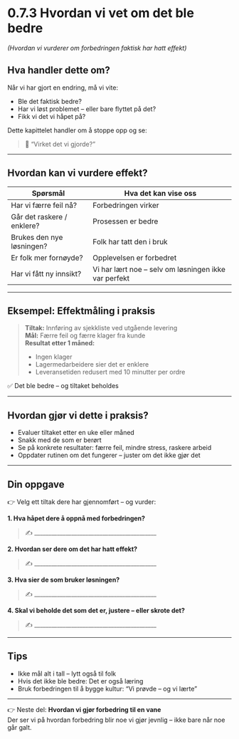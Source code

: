 # 0.7.3 Hvordan vi vet om det ble bedre  
*(Hvordan vi vurderer om forbedringen faktisk har hatt effekt)*

## Hva handler dette om?

Når vi har gjort en endring, må vi vite:
- Ble det faktisk bedre?
- Har vi løst problemet – eller bare flyttet på det?
- Fikk vi det vi håpet på?

Dette kapittelet handler om å stoppe opp og se:
> 📌 “Virket det vi gjorde?”

---

## Hvordan kan vi vurdere effekt?

| Spørsmål | Hva det kan vise oss |
|----------|----------------------|
| Har vi færre feil nå? | Forbedringen virker |
| Går det raskere / enklere? | Prosessen er bedre |
| Brukes den nye løsningen? | Folk har tatt den i bruk |
| Er folk mer fornøyde? | Opplevelsen er forbedret |
| Har vi fått ny innsikt? | Vi har lært noe – selv om løsningen ikke var perfekt |

---

## Eksempel: Effektmåling i praksis

> **Tiltak:** Innføring av sjekkliste ved utgående levering  
> **Mål:** Færre feil og færre klager fra kunde  
> **Resultat etter 1 måned:**  
> - Ingen klager  
> - Lagermedarbeidere sier det er enklere  
> - Leveransetiden redusert med 10 minutter per ordre  

✅ Det ble bedre – og tiltaket beholdes

---

## Hvordan gjør vi dette i praksis?

- Evaluer tiltaket etter en uke eller måned
- Snakk med de som er berørt
- Se på konkrete resultater: færre feil, mindre stress, raskere arbeid
- Oppdater rutinen om det fungerer – juster om det ikke gjør det

---

## Din oppgave

👉 Velg ett tiltak dere har gjennomført – og vurder:

**1. Hva håpet dere å oppnå med forbedringen?**  
> ✍️ ___________________________________________

**2. Hvordan ser dere om det har hatt effekt?**  
> ✍️ ___________________________________________

**3. Hva sier de som bruker løsningen?**  
> ✍️ ___________________________________________

**4. Skal vi beholde det som det er, justere – eller skrote det?**  
> ✍️ ___________________________________________

---

## Tips

- Ikke mål alt i tall – lytt også til folk
- Hvis det ikke ble bedre: Det er også læring
- Bruk forbedringen til å bygge kultur: “Vi prøvde – og vi lærte”

---

👉 Neste del: **Hvordan vi gjør forbedring til en vane**  
Der ser vi på hvordan forbedring blir noe vi gjør jevnlig – ikke bare når noe går galt.

